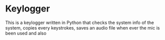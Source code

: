 # Keylogger
This is a keylogger written in Python that checks the system info of the system, copies every keystrokes, saves an audio file when ever the mic is been used and also 

